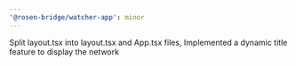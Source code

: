 ```yaml
---
'@rosen-bridge/watcher-app': minor
---
```


Split layout.tsx into layout.tsx and App.tsx files, Implemented a dynamic title feature to display the network
